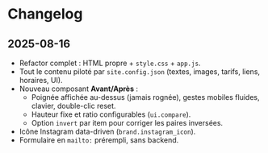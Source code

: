 # Changelog

## 2025-08-16
- Refactor complet : HTML propre + `style.css` + `app.js`.
- Tout le contenu piloté par `site.config.json` (textes, images, tarifs, liens, horaires, UI).
- Nouveau composant **Avant/Après** :
  - Poignée affichée au-dessus (jamais rognée), gestes mobiles fluides, clavier, double-clic reset.
  - Hauteur fixe et ratio configurables (`ui.compare`).
  - Option `invert` par item pour corriger les paires inversées.
- Icône Instagram data-driven (`brand.instagram_icon`).
- Formulaire en `mailto:` prérempli, sans backend.

